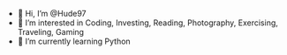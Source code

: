 - 👋 Hi, I’m @Hude97
- 👀 I’m interested in Coding, Investing, Reading, Photography, Exercising, Traveling, Gaming
- 🌱 I’m currently learning Python

<!---
Hude97/Hude97 is a ✨ special ✨ repository because its `README.md` (this file) appears on your GitHub profile.
You can click the Preview link to take a look at your changes.
--->
